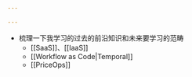 ```yaml
---

---
```

- 梳理一下我学习的过去的前沿知识和未来要学习的范畴
	- [[SaaS]]、[[IaaS]]
	- [[Workflow as Code|Temporal]]
	- [[PriceOps]]